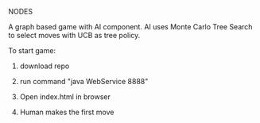 NODES

A graph based game with AI component. AI uses Monte Carlo Tree Search to select moves with UCB as tree policy. 

To start game: 

1. download repo 

2. run command "java WebService 8888"

3. Open index.html in browser

4. Human makes the first move




